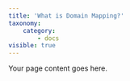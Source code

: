 ```yaml
---
title: 'What is Domain Mapping?'
taxonomy:
    category:
        - docs
visible: true
---
```


Your page content goes here.